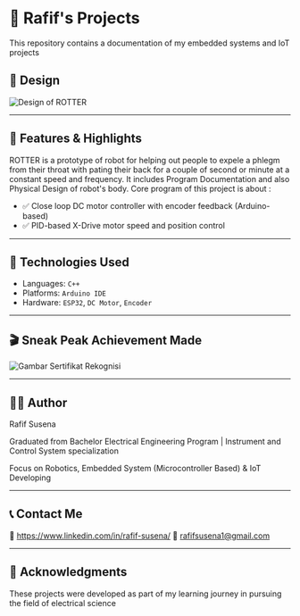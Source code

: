 # 🤖 Rafif's Projects

This repository contains a documentation of my embedded systems and IoT projects

## 🔧 Design

![Design of ROTTER](https://github.com/user-attachments/assets/14eace0e-10e8-4560-8f15-274edb7cf460)

---

## 🚀 Features & Highlights
ROTTER is a prototype of robot for helping out people to expele a phlegm from their throat with pating their back for a couple of second or minute at a constant speed and frequency. It includes Program Documentation and also Physical Design of robot's body.
Core program of this project is about :
- ✅ Close loop DC motor controller with encoder feedback (Arduino-based)
- ✅ PID-based X-Drive motor speed and position control
---

## 🧰 Technologies Used

- Languages: `C++`
- Platforms: `Arduino IDE`
- Hardware: `ESP32`, `DC Motor`, `Encoder`

---

## 🎬 Sneak Peak Achievement Made

![Gambar Sertifikat Rekognisi](https://github.com/user-attachments/assets/c33b3139-71ae-4312-8308-aca21f5d8238)

---

## 🧑‍💻 Author
Rafif Susena

Graduated from Bachelor Electrical Engineering Program | Instrument and Control System specialization

Focus on Robotics, Embedded System (Microcontroller Based) & IoT Developing

---

## 📞 Contact Me
🔗 https://www.linkedin.com/in/rafif-susena/
📧 rafifsusena1@gmail.com

---

## 🙏 Acknowledgments
These projects were developed as part of my learning journey in pursuing the field of electrical science
